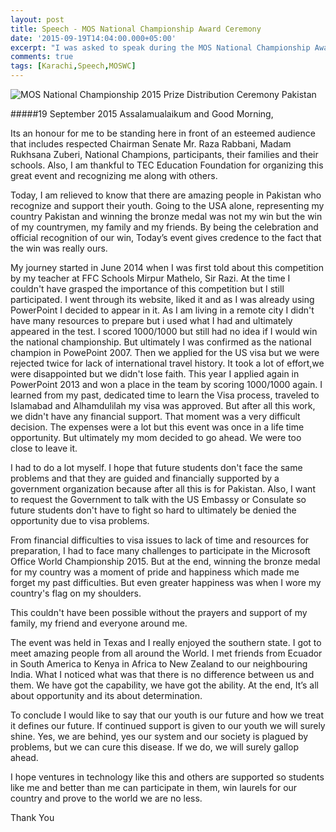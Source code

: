 ```yaml
---
layout: post
title: Speech - MOS National Championship Award Ceremony
date: '2015-09-19T14:04:00.000+05:00'
excerpt: "I was asked to speak during the MOS National Championship Award Ceremony and this is what I said."
comments: true
tags: [Karachi,Speech,MOSWC]
---
```

![MOS National Championship 2015 Prize Distribution Ceremony Pakistan](http://3.bp.blogspot.com/-xPxsiHRxo40/Vf50WGeW16I/AAAAAAAAuAE/BCJRshfDhU0/s1600/IMG_20150919_103624376.jpg)


#####19 September 2015
Assalamualaikum and Good Morning,

Its an honour for me to be standing here in front of an esteemed audience that includes respected Chairman Senate Mr. Raza Rabbani, Madam Rukhsana Zuberi, National Champions, participants, their families and their schools. Also, I am thankful to TEC Education Foundation for organizing this great event and recognizing me along with others.


Today, I am relieved to know that there are amazing people in Pakistan who recognize and support their youth.
Going to the USA alone, representing my country Pakistan and winning the bronze medal was not my win but the win of my countrymen, my family and my friends. By being the celebration and official recognition of our win, Today’s event gives credence to the fact that the win was really ours.


My journey started in June 2014 when I was first told about this competition by my teacher at FFC Schools Mirpur Mathelo, Sir Razi. At the time I couldn't have grasped the importance of this competition but I still participated. I went through its website, liked it and as I was already using PowerPoint I decided to appear in it. As I am living in a remote city I didn't have many resources to prepare but i used what I had and ultimately appeared in the test. I scored 1000/1000 but still had no idea if I would win the national championship. But ultimately I was confirmed as the national champion in PowePoint 2007. Then we applied for the US visa but we were rejected twice for lack of international travel history. It took a lot of effort,we were disappointed but we didn't lose faith. This year I applied again in PowerPoint 2013 and won a place in the team by scoring 1000/1000 again. I learned from my past, dedicated time to learn the Visa process, traveled to Islamabad and Alhamdulilah my visa was approved. But after all this work, we didn't have any financial support. That moment was a very difficult decision. The expenses were a lot but this event was once in a life time opportunity. But ultimately my mom decided to go ahead. We were too close to leave it.


I had to do a lot myself. I hope that future students don't face the same problems and that they are guided and financially supported by a government organization because after all this is for Pakistan. Also, I want to request the Government to talk with the US Embassy or Consulate so future students don't have to fight so hard to ultimately be denied the opportunity due to visa problems.


From financial difficulties to visa issues to lack of time and resources for preparation, I had to face many challenges to participate in the Microsoft Office World Championship 2015.
But at the end, winning the bronze medal for my country was a moment of pride and happiness which made me forget my past difficulties. But even greater happiness was when I wore my country's flag on my shoulders.


This couldn't have been possible without the prayers and support of my family, my friend and everyone around me.


The event was held in Texas and I really enjoyed the southern state. I got to meet amazing people from all around the World. I met friends from Ecuador in South America to Kenya in Africa to New Zealand to our neighbouring India. What I noticed what was that there is no difference between us and them. We have got the capability, we have got the ability.  At the end, It’s all about opportunity and its about determination.


To conclude I would like to say that our youth is our future and how we treat it defines our future. If continued support is given to our youth we will surely shine. Yes, we are behind, yes our system and our society is plagued by problems, but we can cure this disease. If we do, we will surely gallop ahead.


I hope ventures in technology like this and others are supported so students like me and better than me can participate in them, win laurels for our country and prove to the world we are no less.


Thank You
